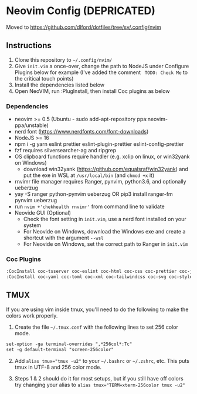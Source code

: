 # Neovim Config (DEPRICATED)

Moved to https://github.com/dlford/dotfiles/tree/sv/.config/nvim

## Instructions

1. Clone this repository to `~/.config/nvim/`
2. Give `init.vim` a once-over, change the path to NodeJS under Configure Plugins below for example (I've added the comment ` TODO: Check Me` to the critical touch points)
3. Install the dependencies listed below
4. Open NeoVIM, run :PlugInstall, then install Coc plugins as below

### Dependencies

- neovim >= 0.5 (Ubuntu - sudo add-apt-repository ppa:neovim-ppa/unstable)
- nerd font (https://www.nerdfonts.com/font-downloads)
- NodeJS >= 16
- npm i -g yarn eslint prettier eslint-plugin-prettier eslint-config-prettier
- fzf requires silversearcher-ag and ripgrep
- OS clipboard functions require handler (e.g. xclip on linux, or win32yank on Windows)
  - download win32yank (https://github.com/equalsraf/win32yank) and put the exe in WSL at `/usr/local/bin` (and `chmod +x` it)
- rnvimr file manager requires Ranger, pynvim, python3.6, and optionally ueberzug
- yay -S ranger python-pynvim ueberzug OR pip3 install ranger-fm pynvim ueberzug
- run `nvim +'chekhealth rnvimr'` from command line to validate
- Neovide GUI (Optional)
  - Check the font setting in `init.vim`, use a nerd font installed on your system
  - For Neovide on Windows, download the Windows exe and create a shortcut with the argument `--wsl`
  - For Neovide on Windows, set the correct path to Ranger in `init.vim`

### Coc Plugins

```txt
:CocInstall coc-tsserver coc-eslint coc-html coc-css coc-prettier coc-json coc-markdownlint coc-highlight coc-jest coc-marketplace
:CocInstall coc-yaml coc-toml coc-xml coc-tailwindcss coc-svg coc-styled-components coc-docker coc-snippets coc-git
```

## TMUX

If you are using vim inside tmux, you'll need to do the following to make the colors work properly.

1. Create the file `~/.tmux.conf` with the following lines to set 256 color mode.

```txt
set-option -ga terminal-overrides ",*256col*:Tc"
set -g default-terminal "screen-256color"
```

2. Add `alias tmux="tmux -u2"` to your `~/.bashrc` or `~/.zshrc`, etc. This puts tmux in UTF-8 and 256 color mode.

3. Steps 1 & 2 should do it for most setups, but if you still have off colors try changing your alias to `alias tmux="TERM=xterm-256color tmux -u2"`
